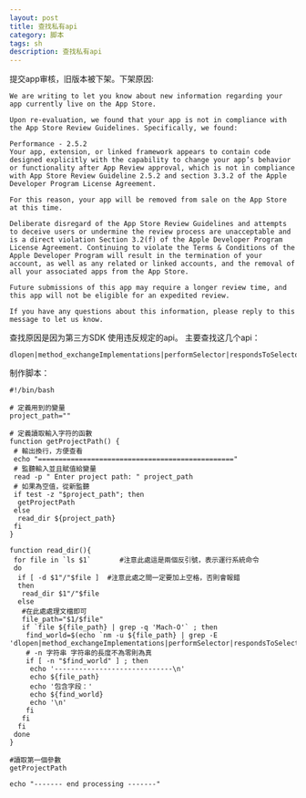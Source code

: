 ```yaml
---
layout: post
title: 查找私有api
category: 脚本
tags: sh
description: 查找私有api
---
```


提交app审核，旧版本被下架。下架原因:

	We are writing to let you know about new information regarding your app currently live on the App Store.
	
	Upon re-evaluation, we found that your app is not in compliance with the App Store Review Guidelines. Specifically, we found:
	
	Performance - 2.5.2
	Your app, extension, or linked framework appears to contain code designed explicitly with the capability to change your app’s behavior or functionality after App Review approval, which is not in compliance with App Store Review Guideline 2.5.2 and section 3.3.2 of the Apple Developer Program License Agreement.
	
	For this reason, your app will be removed from sale on the App Store at this time.
	
	Deliberate disregard of the App Store Review Guidelines and attempts to deceive users or undermine the review process are unacceptable and is a direct violation Section 3.2(f) of the Apple Developer Program License Agreement. Continuing to violate the Terms & Conditions of the Apple Developer Program will result in the termination of your account, as well as any related or linked accounts, and the removal of all your associated apps from the App Store.
	
	Future submissions of this app may require a longer review time, and this app will not be eligible for an expedited review.
	
	If you have any questions about this information, please reply to this message to let us know.

查找原因是因为第三方SDK 使用违反规定的api。
主要查找这几个api：

	dlopen|method_exchangeImplementations|performSelector|respondsToSelector|dlsym
	
制作脚本：
	
	#!/bin/bash
	
	# 定義用到的變量
	project_path=""
	
	# 定義讀取輸入字符的函數
	function getProjectPath() {
	 # 輸出換行，方便查看
	 echo "================================================"
	 # 監聽輸入並且賦值給變量
	 read -p " Enter project path: " project_path
	 # 如果為空值，從新監聽
	 if test -z "$project_path"; then
	  getProjectPath
	 else
	  read_dir ${project_path}
	 fi
	}
	
	function read_dir(){
	 for file in `ls $1`       #注意此處這是兩個反引號，表示運行系統命令
	 do
	  if [ -d $1"/"$file ]  #注意此處之間一定要加上空格，否則會報錯
	  then
	   read_dir $1"/"$file
	  else
	   #在此處處理文檔即可
	   file_path="$1/$file"
	   if `file ${file_path} | grep -q 'Mach-O'` ; then
	    find_world=$(echo `nm -u ${file_path} | grep -E 'dlopen|method_exchangeImplementations|performSelector|respondsToSelector|dlsym'`)
	    # -n 字符串 字符串的長度不為零則為真
	    if [ -n "$find_world" ] ; then
	     echo '-----------------------------\n'
	     echo ${file_path}
	     echo '包含字段：'
	     echo ${find_world}
	     echo '\n'
	    fi
	   fi
	  fi
	 done
	}   
	
	#讀取第一個參數
	getProjectPath
	
	echo "------- end processing -------"
	
